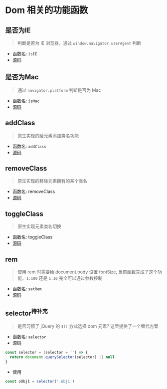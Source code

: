 # Dom 相关的功能函数

## 是否为IE

> 判断是否为 IE 浏览器，通过 `window.navigator.userAgent` 判断

+ 函数名: `isIE`
+ [源码](https://github.com/Jesonhu/fu-js/blob/master/utils/dom/isIE.js)

## 是否为Mac

> 通过 `navigator.platform` 判断是否为 Mac

+ 函数名: `isMac`
+ [源码](https://github.com/Jesonhu/fu-js/blob/master/utils/dom/isMac.js)

## addClass

> 原生实现的给元素添加类名功能

+ 函数名: `addClass`
+ [源码](https://github.com/Jesonhu/fu-js/blob/master/utils/dom/addClass.js)

## removeClass

> 原生实现的移除元素拥有的某个类名

+ 函数名: removeClass
+ [源码](https://github.com/Jesonhu/fu-js/blob/master/utils/dom/addClass.js)

## toggleClass

> 原生实现元素类名切换

+ 函数名: toggleClass
+ [源码](https://github.com/Jesonhu/fu-js/blob/master/utils/dom/toggleClass.js)

## rem

> 使用 rem 时需要给 document.body 设置 fontSize, 当前函数完成了这个功能。`1:100` 还是 `1:10` 完全可以通过参数控制

+ 函数名: `setRem`
+ [源码](https://github.com/Jesonhu/fu-js/blob/master/utils/dom/setRem.js)


## selector<sup>待补充</sup>

> 是否习惯了 jQuery 的 `$()` 方式选择 dom 元素? 这里提供了一个替代方案

+ 函数名: `selector`
+ 源码

```js
const selector = (selector = '') => {
  return document.querySelector(selector) || null
}
```

+ 使用

```js
const oObj1 = selector('.obj1')
```